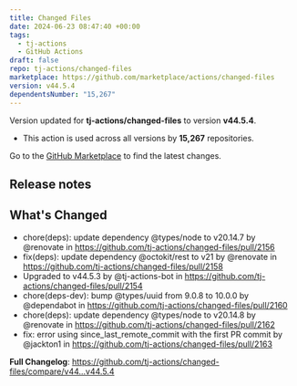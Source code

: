 ```yaml
---
title: Changed Files
date: 2024-06-23 08:47:40 +00:00
tags:
  - tj-actions
  - GitHub Actions
draft: false
repo: tj-actions/changed-files
marketplace: https://github.com/marketplace/actions/changed-files
version: v44.5.4
dependentsNumber: "15,267"
---
```



Version updated for **tj-actions/changed-files** to version **v44.5.4**.
- This action is used across all versions by **15,267** repositories.

Go to the [GitHub Marketplace](https://github.com/marketplace/actions/changed-files) to find the latest changes.

## Release notes

## What's Changed
* chore(deps): update dependency @types/node to v20.14.7 by @renovate in https://github.com/tj-actions/changed-files/pull/2156
* fix(deps): update dependency @octokit/rest to v21 by @renovate in https://github.com/tj-actions/changed-files/pull/2158
* Upgraded to v44.5.3 by @tj-actions-bot in https://github.com/tj-actions/changed-files/pull/2154
* chore(deps-dev): bump @types/uuid from 9.0.8 to 10.0.0 by @dependabot in https://github.com/tj-actions/changed-files/pull/2160
* chore(deps): update dependency @types/node to v20.14.8 by @renovate in https://github.com/tj-actions/changed-files/pull/2162
* fix: error using since_last_remote_commit with the first PR commit by @jackton1 in https://github.com/tj-actions/changed-files/pull/2163


**Full Changelog**: https://github.com/tj-actions/changed-files/compare/v44...v44.5.4

